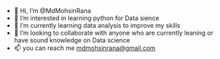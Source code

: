 - 👋 Hi, I’m @MdMohsinRana
- 👀 I’m interested in learning python for Data sience 
- 🌱 I’m currently learning data analysis to improve my skills 
- 💞️ I’m looking to collaborate with anyone who are currently leaning or have sound knowledge on Data science 
- 📫 you can reach me mdmohsinrana@gmail.com 

<!---
MdMohsinRana/MdMohsinRana is a ✨ special ✨ repository because its `README.md` (this file) appears on your GitHub profile.
You can click the Preview link to take a look at your changes.
--->
